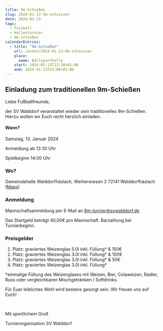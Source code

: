 ```yaml
---
title: 9m-Schießen
slug: 2024-01-13-9m-schiessen
date: 2024-01-13
tags:
  - Fussball
  - Hallenturnier
  - 9m-Schießen
calendarEntries:
  - title: "9m-Schießen"
    url: /event/2024-01-13-9m-schiessen
    place:
      name: Ballsporthalle
    start: 2024-01-13T13:30+01:00
    end: 2024-01-13T22:00+01:00
---
```

## Einladung zum traditionellen 9m-Schießen

Liebe Fußballfreunde,

der SV Walddorf veranstaltet wieder sein traditionelles 9m-Schießen. Hierzu wollen wir Euch recht herzlich einladen.

#### Wann?

Samstag, 13. Januar 2024

Anmeldung ab 13:30 Uhr

Spielbeginn 14:00 Uhr

### Wo?

Gemeindehalle Walddorfhäslach,
Weiherwiesen 2
72141 Walddorfhäslach
([Maps](https://maps.app.goo.gl/4y44Bw33x7bEaNVk6))

### Anmeldung

Mannschaftsanmeldung per E-Mail an [9m-turnier@svwalddorf.de](9m-turnier@svwalddorf.de)

Das Startgeld beträgt 40,00€ pro Mannschaft. Barzahlung bei Turnierbeginn.

### Preisgelder

1. Platz: graviertes Weizenglas 5.0l inkl. Füllung&ast; & 150€
1. Platz: graviertes Weizenglas 3.0l inkl. Füllung&ast; & 100€
1. Platz: graviertes Weizenglas 3.0l inkl. Füllung&ast; & 50€
1. Platz: graviertes Weizenglas 3.0l inkl. Füllung&ast;

&ast;einmalige Füllung des Weizenglases mit Weizen, Bier, Colaweizen, Radler, Russ oder vergleichbaren Mischgetränken / Softdrinks.

Für Euer leibliches Wohl wird bestens gesorgt sein. Wir freuen uns auf Euch!

&nbsp;

Mit sportlichem Gruß

Turnierorganisation
SV Walddorf

